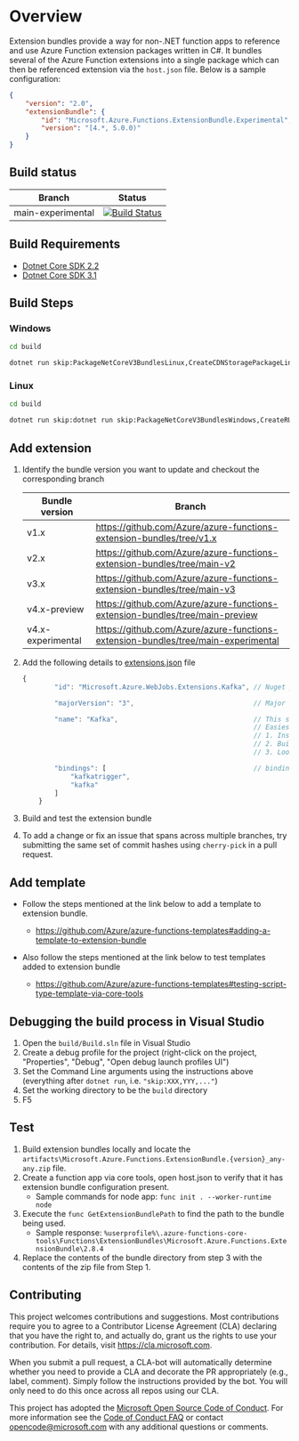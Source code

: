 # Overview

Extension bundles provide a way for non-.NET function apps to reference and use Azure Function extension packages written in C#. It bundles several of the Azure Function extensions into a single package which can then be referenced extension via the `host.json` file. Below is a sample configuration:

```Json
{
    "version": "2.0",
    "extensionBundle": {
        "id": "Microsoft.Azure.Functions.ExtensionBundle.Experimental",
        "version": "[4.*, 5.0.0)"
    }
}
```

## Build status

|Branch|Status|
|------|------|
|main-experimental|[![Build Status](https://dev.azure.com/azfunc/public/_apis/build/status/extension-bundles.public?branchName=main-experimental)](https://dev.azure.com/azfunc/public/_build?definitionId=939&branchFilter=13485)|

## Build Requirements

- [Dotnet Core SDK 2.2](https://dotnet.microsoft.com/en-us/download/dotnet/2.2)
- [Dotnet Core SDK 3.1](https://dotnet.microsoft.com/en-us/download/dotnet/3.1)

## Build Steps

### Windows

```bash
cd build

dotnet run skip:PackageNetCoreV3BundlesLinux,CreateCDNStoragePackageLinux,BuildBundleBinariesForLinux
```

### Linux

```bash
cd build

dotnet run skip:dotnet run skip:PackageNetCoreV3BundlesWindows,CreateRUPackage,CreateCDNStoragePackage,CreateCDNStoragePackageWindows,BuildBundleBinariesForWindows
```

## Add extension

1. Identify the bundle version you want to update and checkout the corresponding branch

    |Bundle version | Branch |
    |------|------|
    | v1.x | https://github.com/Azure/azure-functions-extension-bundles/tree/v1.x |
    | v2.x | https://github.com/Azure/azure-functions-extension-bundles/tree/main-v2 |
    | v3.x | https://github.com/Azure/azure-functions-extension-bundles/tree/main-v3 |
    | v4.x-preview | https://github.com/Azure/azure-functions-extension-bundles/tree/main-preview |
    | v4.x-experimental | https://github.com/Azure/azure-functions-extension-bundles/tree/main-experimental |

2. Add the following details to [extensions.json](src/Microsoft.Azure.Functions.ExtensionBundle/extensions.json) file

    ```Javascript
    {
            "id": "Microsoft.Azure.WebJobs.Extensions.Kafka", // Nuget package id for the extension

            "majorVersion": "3",                              // Major version of the extension

            "name": "Kafka",                                  // This should match the name proprerty from bin/extensions.json in the generated output
                                                              // Easiest way to find out this is to perform the following steps.
                                                              // 1. Install the extension package to pre-compiled function app
                                                              // 2. Build the function app
                                                              // 3. Look at the bin/extension.json file in the output

            "bindings": [                                     // binding attributes supported by the extension.
                "kafkatrigger",
                "kafka"
            ]
        }
    ```

3. Build and test the extension bundle
4. To add a change or fix an issue that spans across multiple branches, try submitting the same set of commit hashes using `cherry-pick` in a pull request.

## Add template

- Follow the steps mentioned at the link below to add a template to extension bundle.
  - https://github.com/Azure/azure-functions-templates#adding-a-template-to-extension-bundle

- Also follow the steps mentioned at the link below to test templates added to extension bundle
  - https://github.com/Azure/azure-functions-templates#testing-script-type-template-via-core-tools

## Debugging the build process in Visual Studio

1. Open the `build/Build.sln` file in Visual Studio
1. Create a debug profile for the project (right-click on the project, "Properties", "Debug", "Open debug launch profiles UI")
1. Set the Command Line arguments using the instructions above (everything after `dotnet run`, i.e. `"skip:XXX,YYY,..."`)
1. Set the working directory to be the `build` directory
1. F5

## Test

1. Build extension bundles locally and locate the `artifacts\Microsoft.Azure.Functions.ExtensionBundle.{version}_any-any.zip` file.
2. Create a function app via core tools, open host.json to verify that it has extension bundle configuration present.
    - Sample commands for node app: `func init . --worker-runtime node`
3. Execute the `func GetExtensionBundlePath` to find the path to the bundle being used.
    - Sample response: `%userprofile%\.azure-functions-core-tools\Functions\ExtensionBundles\Microsoft.Azure.Functions.ExtensionBundle\2.8.4`
4. Replace the contents of the bundle directory from step 3 with the contents of the zip file from Step 1.

## Contributing

This project welcomes contributions and suggestions.  Most contributions require you to agree to a
Contributor License Agreement (CLA) declaring that you have the right to, and actually do, grant us
the rights to use your contribution. For details, visit https://cla.microsoft.com.

When you submit a pull request, a CLA-bot will automatically determine whether you need to provide
a CLA and decorate the PR appropriately (e.g., label, comment). Simply follow the instructions
provided by the bot. You will only need to do this once across all repos using our CLA.

This project has adopted the [Microsoft Open Source Code of Conduct](https://opensource.microsoft.com/codeofconduct/).
For more information see the [Code of Conduct FAQ](https://opensource.microsoft.com/codeofconduct/faq/) or
contact [opencode@microsoft.com](mailto:opencode@microsoft.com) with any additional questions or comments.
